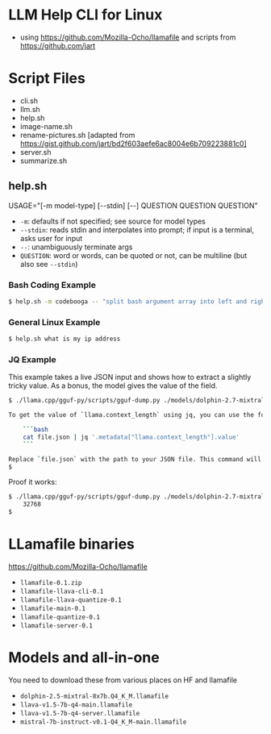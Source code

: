 # LLM Help CLI for Linux
- using https://github.com/Mozilla-Ocho/llamafile and scripts from https://github.com/jart

# Script Files
- cli.sh
- llm.sh
- help.sh
- image-name.sh
- rename-pictures.sh [adapted from https://gist.github.com/jart/bd2f603aefe6ac8004e6b709223881c0]
- server.sh
- summarize.sh


## help.sh

USAGE="[-m model-type] [--stdin] [--] QUESTION QUESTION QUESTION"

- `-m`: defaults if not specified; see source for model types
- `--stdin`: reads stdin and interpolates into prompt; if input is a terminal, asks user for input
- `--`: unambiguously terminate args
- `QUESTION`: word or words, can be quoted or not, can be multiline (but also see `--stdin`)

### Bash Coding Example
```bash
$ help.sh -m codebooga -- "split bash argument array into left and right with double hyphen as the separator using special bash builtin functions or operators as needed "
```

### General Linux Example
```bash
$ help.sh what is my ip address
```

### JQ Example

This example takes a live JSON input and shows how to extract a slightly tricky value. As a bonus, the model gives the value of the field.

```bash
$ ./llama.cpp/gguf-py/scripts/gguf-dump.py ./models/dolphin-2.7-mixtral-8x7b.Q4_K_M.gguf --no-tensors --json | help.sh -m dolphin --stdin -- 'give me a jq cli to get the value of the named `llama.context_length` (note the dot is part of the field name) in the following JSON:'

To get the value of `llama.context_length` using jq, you can use the following command:

	```bash
	cat file.json | jq '.metadata["llama.context_length"].value'
	```

Replace `file.json` with the path to your JSON file. This command will output the value of `llama.context_length`, which is 32768 in this case.
$  
```

Proof it works:
```bash
$ ./llama.cpp/gguf-py/scripts/gguf-dump.py ./models/dolphin-2.7-mixtral-8x7b.Q4_K_M.gguf --no-tensors --json | jq '.metadata["llama.context_length"].value'
    32768
$
```

# LLamafile binaries
https://github.com/Mozilla-Ocho/llamafile
- `llamafile-0.1.zip`
- `llamafile-llava-cli-0.1`
- `llamafile-llava-quantize-0.1`
- `llamafile-main-0.1`
- `llamafile-quantize-0.1`
- `llamafile-server-0.1`

# Models and all-in-one
You need to download these from various places on HF and llamafile
- `dolphin-2.5-mixtral-8x7b.Q4_K_M.llamafile`
- `llava-v1.5-7b-q4-main.llamafile`
- `llava-v1.5-7b-q4-server.llamafile`
- `mistral-7b-instruct-v0.1-Q4_K_M-main.llamafile`

